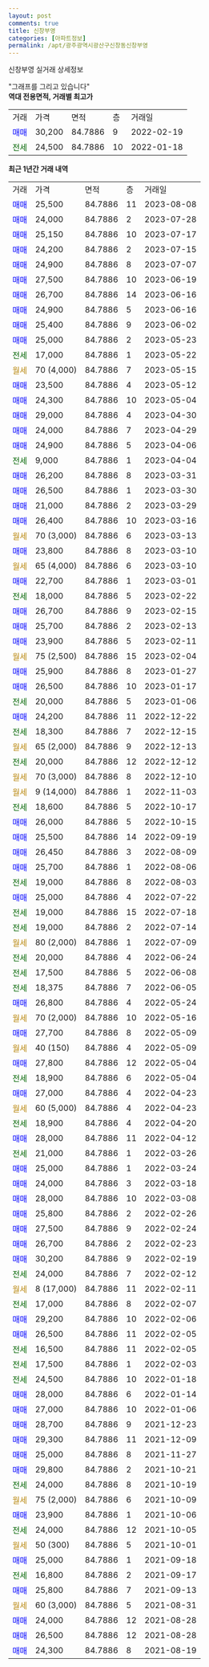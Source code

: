 ```yaml
---
layout: post
comments: true
title: 신창부영
categories: [아파트정보]
permalink: /apt/광주광역시광산구신창동신창부영
---
```


신창부영 실거래 상세정보

<script type="text/javascript">
  google.charts.load('current', {'packages':['line', 'corechart']});
  google.charts.setOnLoadCallback(drawChart);

  function drawChart() {
    var data = new google.visualization.DataTable();
    data.addColumn('date', '거래일');
    data.addColumn('number', "매매");
    data.addColumn('number', "전세");
    data.addColumn('number', "전매");

    data.addRows([[new Date(Date.parse("2023-08-08")), 25500, null, null], [new Date(Date.parse("2023-07-28")), 24000, null, null], [new Date(Date.parse("2023-07-17")), 25150, null, null], [new Date(Date.parse("2023-07-15")), 24200, null, null], [new Date(Date.parse("2023-07-07")), 24900, null, null], [new Date(Date.parse("2023-06-19")), 27500, null, null], [new Date(Date.parse("2023-06-16")), 26700, null, null], [new Date(Date.parse("2023-06-16")), 24900, null, null], [new Date(Date.parse("2023-06-02")), 25400, null, null], [new Date(Date.parse("2023-05-23")), 25000, null, null], [new Date(Date.parse("2023-05-22")), null, 17000, null], [new Date(Date.parse("2023-05-15")), null, null, null], [new Date(Date.parse("2023-05-12")), 23500, null, null], [new Date(Date.parse("2023-05-04")), 24300, null, null], [new Date(Date.parse("2023-04-30")), 29000, null, null], [new Date(Date.parse("2023-04-29")), 24000, null, null], [new Date(Date.parse("2023-04-06")), 24900, null, null], [new Date(Date.parse("2023-04-04")), null, 9000, null], [new Date(Date.parse("2023-03-31")), 26200, null, null], [new Date(Date.parse("2023-03-30")), 26500, null, null], [new Date(Date.parse("2023-03-29")), 21000, null, null], [new Date(Date.parse("2023-03-16")), 26400, null, null], [new Date(Date.parse("2023-03-13")), null, null, null], [new Date(Date.parse("2023-03-10")), 23800, null, null], [new Date(Date.parse("2023-03-10")), null, null, null], [new Date(Date.parse("2023-03-01")), 22700, null, null], [new Date(Date.parse("2023-02-22")), null, 18000, null], [new Date(Date.parse("2023-02-15")), 26700, null, null], [new Date(Date.parse("2023-02-13")), 25700, null, null], [new Date(Date.parse("2023-02-11")), 23900, null, null], [new Date(Date.parse("2023-02-04")), null, null, null], [new Date(Date.parse("2023-01-27")), 25900, null, null], [new Date(Date.parse("2023-01-17")), 26500, null, null], [new Date(Date.parse("2023-01-06")), null, 20000, null], [new Date(Date.parse("2022-12-22")), 24200, null, null], [new Date(Date.parse("2022-12-15")), null, 18300, null], [new Date(Date.parse("2022-12-13")), null, null, null], [new Date(Date.parse("2022-12-12")), null, 20000, null], [new Date(Date.parse("2022-12-10")), null, null, null], [new Date(Date.parse("2022-11-03")), null, null, null], [new Date(Date.parse("2022-10-17")), null, 18600, null], [new Date(Date.parse("2022-10-15")), 26000, null, null], [new Date(Date.parse("2022-09-19")), 25500, null, null], [new Date(Date.parse("2022-08-09")), 26450, null, null], [new Date(Date.parse("2022-08-06")), 25700, null, null], [new Date(Date.parse("2022-08-03")), null, 19000, null], [new Date(Date.parse("2022-07-22")), 25000, null, null], [new Date(Date.parse("2022-07-18")), null, 19000, null], [new Date(Date.parse("2022-07-14")), null, 19000, null], [new Date(Date.parse("2022-07-09")), null, null, null], [new Date(Date.parse("2022-06-24")), null, 20000, null], [new Date(Date.parse("2022-06-08")), null, 17500, null], [new Date(Date.parse("2022-06-05")), null, 18375, null], [new Date(Date.parse("2022-05-24")), 26800, null, null], [new Date(Date.parse("2022-05-16")), null, null, null], [new Date(Date.parse("2022-05-09")), 27700, null, null], [new Date(Date.parse("2022-05-09")), null, null, null], [new Date(Date.parse("2022-05-04")), 27800, null, null], [new Date(Date.parse("2022-05-04")), null, 18900, null], [new Date(Date.parse("2022-04-23")), 27000, null, null], [new Date(Date.parse("2022-04-23")), null, null, null], [new Date(Date.parse("2022-04-20")), null, 18900, null], [new Date(Date.parse("2022-04-12")), 28000, null, null], [new Date(Date.parse("2022-03-26")), null, 21000, null], [new Date(Date.parse("2022-03-24")), 25000, null, null], [new Date(Date.parse("2022-03-18")), 24000, null, null], [new Date(Date.parse("2022-03-08")), 28000, null, null], [new Date(Date.parse("2022-02-26")), 25800, null, null], [new Date(Date.parse("2022-02-24")), 27500, null, null], [new Date(Date.parse("2022-02-23")), 26700, null, null], [new Date(Date.parse("2022-02-19")), 30200, null, null], [new Date(Date.parse("2022-02-12")), null, 24000, null], [new Date(Date.parse("2022-02-11")), null, null, null], [new Date(Date.parse("2022-02-07")), null, 17000, null], [new Date(Date.parse("2022-02-06")), 29200, null, null], [new Date(Date.parse("2022-02-05")), 26500, null, null], [new Date(Date.parse("2022-02-05")), null, 16500, null], [new Date(Date.parse("2022-02-03")), null, 17500, null], [new Date(Date.parse("2022-01-18")), null, 24500, null], [new Date(Date.parse("2022-01-14")), 28000, null, null], [new Date(Date.parse("2022-01-06")), 27000, null, null], [new Date(Date.parse("2021-12-23")), 28700, null, null], [new Date(Date.parse("2021-12-09")), 29300, null, null], [new Date(Date.parse("2021-11-27")), 25000, null, null], [new Date(Date.parse("2021-10-21")), 29800, null, null], [new Date(Date.parse("2021-10-19")), null, 24000, null], [new Date(Date.parse("2021-10-09")), null, null, null], [new Date(Date.parse("2021-10-06")), 23900, null, null], [new Date(Date.parse("2021-10-05")), null, 24000, null], [new Date(Date.parse("2021-10-01")), null, null, null], [new Date(Date.parse("2021-09-18")), 25000, null, null], [new Date(Date.parse("2021-09-17")), null, 16800, null], [new Date(Date.parse("2021-09-13")), 25800, null, null], [new Date(Date.parse("2021-08-31")), null, null, null], [new Date(Date.parse("2021-08-28")), 24000, null, null], [new Date(Date.parse("2021-08-28")), 26500, null, null], [new Date(Date.parse("2021-08-19")), 24300, null, null]]);

    var options = {
      hAxis: {
        format: 'yyyy/MM/dd'
      },    
      lineWidth: 0,
      pointsVisible: true,    
      title: '최근 1년간 유형별 실거래가 분포',
      legend: { position: 'bottom' }
    };

    var formatter = new google.visualization.NumberFormat({pattern:'###,###'} );
    formatter.format(data, 1);
    formatter.format(data, 2);
    
    setTimeout(function() {
        var chart = new google.visualization.LineChart(document.getElementById('columnchart_material'));
        chart.draw(data, (options));
        document.getElementById('loading').style.display = 'none';
    }, 200);
  }
</script>


<div id="loading" style="z-index:20; display: block; margin-left: 0px">"그래프를 그리고 있습니다"</div>
<div id="columnchart_material" style="width: 95%; margin-left: 0px; display: block"></div>
<!-- contents start -->
<b>역대 전용면적, 거래별 최고가</b>
<table class="sortable">
    <tr>
      <td>거래</td>
      <td>가격</td>
      <td>면적</td>
      <td>층</td>
      <td>거래일</td>
    </tr>
        <tr>
          <td><a style="color: blue">매매</a></td>
          <td>30,200</td>
          <td>84.7886</td>
          <td>9</td>
          <td>2022-02-19</td>
        </tr>        
        <tr>
              <td><a style="color: darkgreen">전세</a></td>
              <td>24,500</td>
              <td>84.7886</td>
              <td>10</td>
              <td>2022-01-18</td>
            </tr>        
    
</table>

<b>최근 1년간 거래 내역</b>

<table class="sortable">
    <tr>
      <td>거래</td>
      <td>가격</td>
      <td>면적</td>
      <td>층</td>
      <td>거래일</td>
    </tr>
    <tr>
      <td><a style="color: blue">매매</a></td>
      <td>25,500</td>
      <td>84.7886</td>
      <td>11</td>
      <td>2023-08-08</td>
    </tr>          <tr>
      <td><a style="color: blue">매매</a></td>
      <td>24,000</td>
      <td>84.7886</td>
      <td>2</td>
      <td>2023-07-28</td>
    </tr>          <tr>
      <td><a style="color: blue">매매</a></td>
      <td>25,150</td>
      <td>84.7886</td>
      <td>10</td>
      <td>2023-07-17</td>
    </tr>          <tr>
      <td><a style="color: blue">매매</a></td>
      <td>24,200</td>
      <td>84.7886</td>
      <td>2</td>
      <td>2023-07-15</td>
    </tr>          <tr>
      <td><a style="color: blue">매매</a></td>
      <td>24,900</td>
      <td>84.7886</td>
      <td>8</td>
      <td>2023-07-07</td>
    </tr>          <tr>
      <td><a style="color: blue">매매</a></td>
      <td>27,500</td>
      <td>84.7886</td>
      <td>10</td>
      <td>2023-06-19</td>
    </tr>          <tr>
      <td><a style="color: blue">매매</a></td>
      <td>26,700</td>
      <td>84.7886</td>
      <td>14</td>
      <td>2023-06-16</td>
    </tr>          <tr>
      <td><a style="color: blue">매매</a></td>
      <td>24,900</td>
      <td>84.7886</td>
      <td>5</td>
      <td>2023-06-16</td>
    </tr>          <tr>
      <td><a style="color: blue">매매</a></td>
      <td>25,400</td>
      <td>84.7886</td>
      <td>9</td>
      <td>2023-06-02</td>
    </tr>          <tr>
      <td><a style="color: blue">매매</a></td>
      <td>25,000</td>
      <td>84.7886</td>
      <td>2</td>
      <td>2023-05-23</td>
    </tr>          <tr>
      <td><a style="color: darkgreen">전세</a></td>
      <td>17,000</td>
      <td>84.7886</td>
      <td>1</td>
      <td>2023-05-22</td>
    </tr>          <tr>
      <td><a style="color: darkgoldenrod">월세</a></td>
      <td>70 (4,000)</td>
      <td>84.7886</td>
      <td>7</td>
      <td>2023-05-15</td>
    </tr>          <tr>
      <td><a style="color: blue">매매</a></td>
      <td>23,500</td>
      <td>84.7886</td>
      <td>4</td>
      <td>2023-05-12</td>
    </tr>          <tr>
      <td><a style="color: blue">매매</a></td>
      <td>24,300</td>
      <td>84.7886</td>
      <td>10</td>
      <td>2023-05-04</td>
    </tr>          <tr>
      <td><a style="color: blue">매매</a></td>
      <td>29,000</td>
      <td>84.7886</td>
      <td>4</td>
      <td>2023-04-30</td>
    </tr>          <tr>
      <td><a style="color: blue">매매</a></td>
      <td>24,000</td>
      <td>84.7886</td>
      <td>7</td>
      <td>2023-04-29</td>
    </tr>          <tr>
      <td><a style="color: blue">매매</a></td>
      <td>24,900</td>
      <td>84.7886</td>
      <td>5</td>
      <td>2023-04-06</td>
    </tr>          <tr>
      <td><a style="color: darkgreen">전세</a></td>
      <td>9,000</td>
      <td>84.7886</td>
      <td>1</td>
      <td>2023-04-04</td>
    </tr>          <tr>
      <td><a style="color: blue">매매</a></td>
      <td>26,200</td>
      <td>84.7886</td>
      <td>8</td>
      <td>2023-03-31</td>
    </tr>          <tr>
      <td><a style="color: blue">매매</a></td>
      <td>26,500</td>
      <td>84.7886</td>
      <td>1</td>
      <td>2023-03-30</td>
    </tr>          <tr>
      <td><a style="color: blue">매매</a></td>
      <td>21,000</td>
      <td>84.7886</td>
      <td>2</td>
      <td>2023-03-29</td>
    </tr>          <tr>
      <td><a style="color: blue">매매</a></td>
      <td>26,400</td>
      <td>84.7886</td>
      <td>10</td>
      <td>2023-03-16</td>
    </tr>          <tr>
      <td><a style="color: darkgoldenrod">월세</a></td>
      <td>70 (3,000)</td>
      <td>84.7886</td>
      <td>6</td>
      <td>2023-03-13</td>
    </tr>          <tr>
      <td><a style="color: blue">매매</a></td>
      <td>23,800</td>
      <td>84.7886</td>
      <td>8</td>
      <td>2023-03-10</td>
    </tr>          <tr>
      <td><a style="color: darkgoldenrod">월세</a></td>
      <td>65 (4,000)</td>
      <td>84.7886</td>
      <td>6</td>
      <td>2023-03-10</td>
    </tr>          <tr>
      <td><a style="color: blue">매매</a></td>
      <td>22,700</td>
      <td>84.7886</td>
      <td>1</td>
      <td>2023-03-01</td>
    </tr>          <tr>
      <td><a style="color: darkgreen">전세</a></td>
      <td>18,000</td>
      <td>84.7886</td>
      <td>5</td>
      <td>2023-02-22</td>
    </tr>          <tr>
      <td><a style="color: blue">매매</a></td>
      <td>26,700</td>
      <td>84.7886</td>
      <td>9</td>
      <td>2023-02-15</td>
    </tr>          <tr>
      <td><a style="color: blue">매매</a></td>
      <td>25,700</td>
      <td>84.7886</td>
      <td>2</td>
      <td>2023-02-13</td>
    </tr>          <tr>
      <td><a style="color: blue">매매</a></td>
      <td>23,900</td>
      <td>84.7886</td>
      <td>5</td>
      <td>2023-02-11</td>
    </tr>          <tr>
      <td><a style="color: darkgoldenrod">월세</a></td>
      <td>75 (2,500)</td>
      <td>84.7886</td>
      <td>15</td>
      <td>2023-02-04</td>
    </tr>          <tr>
      <td><a style="color: blue">매매</a></td>
      <td>25,900</td>
      <td>84.7886</td>
      <td>8</td>
      <td>2023-01-27</td>
    </tr>          <tr>
      <td><a style="color: blue">매매</a></td>
      <td>26,500</td>
      <td>84.7886</td>
      <td>10</td>
      <td>2023-01-17</td>
    </tr>          <tr>
      <td><a style="color: darkgreen">전세</a></td>
      <td>20,000</td>
      <td>84.7886</td>
      <td>5</td>
      <td>2023-01-06</td>
    </tr>          <tr>
      <td><a style="color: blue">매매</a></td>
      <td>24,200</td>
      <td>84.7886</td>
      <td>11</td>
      <td>2022-12-22</td>
    </tr>          <tr>
      <td><a style="color: darkgreen">전세</a></td>
      <td>18,300</td>
      <td>84.7886</td>
      <td>7</td>
      <td>2022-12-15</td>
    </tr>          <tr>
      <td><a style="color: darkgoldenrod">월세</a></td>
      <td>65 (2,000)</td>
      <td>84.7886</td>
      <td>9</td>
      <td>2022-12-13</td>
    </tr>          <tr>
      <td><a style="color: darkgreen">전세</a></td>
      <td>20,000</td>
      <td>84.7886</td>
      <td>12</td>
      <td>2022-12-12</td>
    </tr>          <tr>
      <td><a style="color: darkgoldenrod">월세</a></td>
      <td>70 (3,000)</td>
      <td>84.7886</td>
      <td>8</td>
      <td>2022-12-10</td>
    </tr>          <tr>
      <td><a style="color: darkgoldenrod">월세</a></td>
      <td>9 (14,000)</td>
      <td>84.7886</td>
      <td>1</td>
      <td>2022-11-03</td>
    </tr>          <tr>
      <td><a style="color: darkgreen">전세</a></td>
      <td>18,600</td>
      <td>84.7886</td>
      <td>5</td>
      <td>2022-10-17</td>
    </tr>          <tr>
      <td><a style="color: blue">매매</a></td>
      <td>26,000</td>
      <td>84.7886</td>
      <td>5</td>
      <td>2022-10-15</td>
    </tr>          <tr>
      <td><a style="color: blue">매매</a></td>
      <td>25,500</td>
      <td>84.7886</td>
      <td>14</td>
      <td>2022-09-19</td>
    </tr>          <tr>
      <td><a style="color: blue">매매</a></td>
      <td>26,450</td>
      <td>84.7886</td>
      <td>3</td>
      <td>2022-08-09</td>
    </tr>          <tr>
      <td><a style="color: blue">매매</a></td>
      <td>25,700</td>
      <td>84.7886</td>
      <td>1</td>
      <td>2022-08-06</td>
    </tr>          <tr>
      <td><a style="color: darkgreen">전세</a></td>
      <td>19,000</td>
      <td>84.7886</td>
      <td>8</td>
      <td>2022-08-03</td>
    </tr>          <tr>
      <td><a style="color: blue">매매</a></td>
      <td>25,000</td>
      <td>84.7886</td>
      <td>4</td>
      <td>2022-07-22</td>
    </tr>          <tr>
      <td><a style="color: darkgreen">전세</a></td>
      <td>19,000</td>
      <td>84.7886</td>
      <td>15</td>
      <td>2022-07-18</td>
    </tr>          <tr>
      <td><a style="color: darkgreen">전세</a></td>
      <td>19,000</td>
      <td>84.7886</td>
      <td>2</td>
      <td>2022-07-14</td>
    </tr>          <tr>
      <td><a style="color: darkgoldenrod">월세</a></td>
      <td>80 (2,000)</td>
      <td>84.7886</td>
      <td>1</td>
      <td>2022-07-09</td>
    </tr>          <tr>
      <td><a style="color: darkgreen">전세</a></td>
      <td>20,000</td>
      <td>84.7886</td>
      <td>4</td>
      <td>2022-06-24</td>
    </tr>          <tr>
      <td><a style="color: darkgreen">전세</a></td>
      <td>17,500</td>
      <td>84.7886</td>
      <td>5</td>
      <td>2022-06-08</td>
    </tr>          <tr>
      <td><a style="color: darkgreen">전세</a></td>
      <td>18,375</td>
      <td>84.7886</td>
      <td>7</td>
      <td>2022-06-05</td>
    </tr>          <tr>
      <td><a style="color: blue">매매</a></td>
      <td>26,800</td>
      <td>84.7886</td>
      <td>4</td>
      <td>2022-05-24</td>
    </tr>          <tr>
      <td><a style="color: darkgoldenrod">월세</a></td>
      <td>70 (2,000)</td>
      <td>84.7886</td>
      <td>10</td>
      <td>2022-05-16</td>
    </tr>          <tr>
      <td><a style="color: blue">매매</a></td>
      <td>27,700</td>
      <td>84.7886</td>
      <td>8</td>
      <td>2022-05-09</td>
    </tr>          <tr>
      <td><a style="color: darkgoldenrod">월세</a></td>
      <td>40 (150)</td>
      <td>84.7886</td>
      <td>4</td>
      <td>2022-05-09</td>
    </tr>          <tr>
      <td><a style="color: blue">매매</a></td>
      <td>27,800</td>
      <td>84.7886</td>
      <td>12</td>
      <td>2022-05-04</td>
    </tr>          <tr>
      <td><a style="color: darkgreen">전세</a></td>
      <td>18,900</td>
      <td>84.7886</td>
      <td>6</td>
      <td>2022-05-04</td>
    </tr>          <tr>
      <td><a style="color: blue">매매</a></td>
      <td>27,000</td>
      <td>84.7886</td>
      <td>4</td>
      <td>2022-04-23</td>
    </tr>          <tr>
      <td><a style="color: darkgoldenrod">월세</a></td>
      <td>60 (5,000)</td>
      <td>84.7886</td>
      <td>4</td>
      <td>2022-04-23</td>
    </tr>          <tr>
      <td><a style="color: darkgreen">전세</a></td>
      <td>18,900</td>
      <td>84.7886</td>
      <td>4</td>
      <td>2022-04-20</td>
    </tr>          <tr>
      <td><a style="color: blue">매매</a></td>
      <td>28,000</td>
      <td>84.7886</td>
      <td>11</td>
      <td>2022-04-12</td>
    </tr>          <tr>
      <td><a style="color: darkgreen">전세</a></td>
      <td>21,000</td>
      <td>84.7886</td>
      <td>1</td>
      <td>2022-03-26</td>
    </tr>          <tr>
      <td><a style="color: blue">매매</a></td>
      <td>25,000</td>
      <td>84.7886</td>
      <td>1</td>
      <td>2022-03-24</td>
    </tr>          <tr>
      <td><a style="color: blue">매매</a></td>
      <td>24,000</td>
      <td>84.7886</td>
      <td>3</td>
      <td>2022-03-18</td>
    </tr>          <tr>
      <td><a style="color: blue">매매</a></td>
      <td>28,000</td>
      <td>84.7886</td>
      <td>10</td>
      <td>2022-03-08</td>
    </tr>          <tr>
      <td><a style="color: blue">매매</a></td>
      <td>25,800</td>
      <td>84.7886</td>
      <td>2</td>
      <td>2022-02-26</td>
    </tr>          <tr>
      <td><a style="color: blue">매매</a></td>
      <td>27,500</td>
      <td>84.7886</td>
      <td>9</td>
      <td>2022-02-24</td>
    </tr>          <tr>
      <td><a style="color: blue">매매</a></td>
      <td>26,700</td>
      <td>84.7886</td>
      <td>2</td>
      <td>2022-02-23</td>
    </tr>          <tr>
      <td><a style="color: blue">매매</a></td>
      <td>30,200</td>
      <td>84.7886</td>
      <td>9</td>
      <td>2022-02-19</td>
    </tr>          <tr>
      <td><a style="color: darkgreen">전세</a></td>
      <td>24,000</td>
      <td>84.7886</td>
      <td>7</td>
      <td>2022-02-12</td>
    </tr>          <tr>
      <td><a style="color: darkgoldenrod">월세</a></td>
      <td>8 (17,000)</td>
      <td>84.7886</td>
      <td>11</td>
      <td>2022-02-11</td>
    </tr>          <tr>
      <td><a style="color: darkgreen">전세</a></td>
      <td>17,000</td>
      <td>84.7886</td>
      <td>8</td>
      <td>2022-02-07</td>
    </tr>          <tr>
      <td><a style="color: blue">매매</a></td>
      <td>29,200</td>
      <td>84.7886</td>
      <td>10</td>
      <td>2022-02-06</td>
    </tr>          <tr>
      <td><a style="color: blue">매매</a></td>
      <td>26,500</td>
      <td>84.7886</td>
      <td>11</td>
      <td>2022-02-05</td>
    </tr>          <tr>
      <td><a style="color: darkgreen">전세</a></td>
      <td>16,500</td>
      <td>84.7886</td>
      <td>11</td>
      <td>2022-02-05</td>
    </tr>          <tr>
      <td><a style="color: darkgreen">전세</a></td>
      <td>17,500</td>
      <td>84.7886</td>
      <td>1</td>
      <td>2022-02-03</td>
    </tr>          <tr>
      <td><a style="color: darkgreen">전세</a></td>
      <td>24,500</td>
      <td>84.7886</td>
      <td>10</td>
      <td>2022-01-18</td>
    </tr>          <tr>
      <td><a style="color: blue">매매</a></td>
      <td>28,000</td>
      <td>84.7886</td>
      <td>6</td>
      <td>2022-01-14</td>
    </tr>          <tr>
      <td><a style="color: blue">매매</a></td>
      <td>27,000</td>
      <td>84.7886</td>
      <td>10</td>
      <td>2022-01-06</td>
    </tr>          <tr>
      <td><a style="color: blue">매매</a></td>
      <td>28,700</td>
      <td>84.7886</td>
      <td>9</td>
      <td>2021-12-23</td>
    </tr>          <tr>
      <td><a style="color: blue">매매</a></td>
      <td>29,300</td>
      <td>84.7886</td>
      <td>11</td>
      <td>2021-12-09</td>
    </tr>          <tr>
      <td><a style="color: blue">매매</a></td>
      <td>25,000</td>
      <td>84.7886</td>
      <td>8</td>
      <td>2021-11-27</td>
    </tr>          <tr>
      <td><a style="color: blue">매매</a></td>
      <td>29,800</td>
      <td>84.7886</td>
      <td>2</td>
      <td>2021-10-21</td>
    </tr>          <tr>
      <td><a style="color: darkgreen">전세</a></td>
      <td>24,000</td>
      <td>84.7886</td>
      <td>8</td>
      <td>2021-10-19</td>
    </tr>          <tr>
      <td><a style="color: darkgoldenrod">월세</a></td>
      <td>75 (2,000)</td>
      <td>84.7886</td>
      <td>6</td>
      <td>2021-10-09</td>
    </tr>          <tr>
      <td><a style="color: blue">매매</a></td>
      <td>23,900</td>
      <td>84.7886</td>
      <td>1</td>
      <td>2021-10-06</td>
    </tr>          <tr>
      <td><a style="color: darkgreen">전세</a></td>
      <td>24,000</td>
      <td>84.7886</td>
      <td>12</td>
      <td>2021-10-05</td>
    </tr>          <tr>
      <td><a style="color: darkgoldenrod">월세</a></td>
      <td>50 (300)</td>
      <td>84.7886</td>
      <td>5</td>
      <td>2021-10-01</td>
    </tr>          <tr>
      <td><a style="color: blue">매매</a></td>
      <td>25,000</td>
      <td>84.7886</td>
      <td>1</td>
      <td>2021-09-18</td>
    </tr>          <tr>
      <td><a style="color: darkgreen">전세</a></td>
      <td>16,800</td>
      <td>84.7886</td>
      <td>2</td>
      <td>2021-09-17</td>
    </tr>          <tr>
      <td><a style="color: blue">매매</a></td>
      <td>25,800</td>
      <td>84.7886</td>
      <td>7</td>
      <td>2021-09-13</td>
    </tr>          <tr>
      <td><a style="color: darkgoldenrod">월세</a></td>
      <td>60 (3,000)</td>
      <td>84.7886</td>
      <td>5</td>
      <td>2021-08-31</td>
    </tr>          <tr>
      <td><a style="color: blue">매매</a></td>
      <td>24,000</td>
      <td>84.7886</td>
      <td>12</td>
      <td>2021-08-28</td>
    </tr>          <tr>
      <td><a style="color: blue">매매</a></td>
      <td>26,500</td>
      <td>84.7886</td>
      <td>12</td>
      <td>2021-08-28</td>
    </tr>          <tr>
      <td><a style="color: blue">매매</a></td>
      <td>24,300</td>
      <td>84.7886</td>
      <td>8</td>
      <td>2021-08-19</td>
    </tr>      </table>
<!-- contents end -->    

